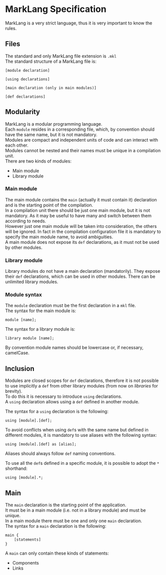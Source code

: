 # MarkLang Specification

MarkLang is a very strict language, thus it is very important to know the rules.

## Files

The standard and only MarkLang file extension is  `.mkl`  
The standard structure of a MarkLang file is:

```
[module declaration]

[using declarations]

[main declaration (only in main modules)]

[def declarations]
```

## Modularity

MarkLang is a modular programming language.  
Each  `module`  resides in a corresponding file, which, by convention should have the same name, but it is not mandatory.  
Modules are compact and independent units of code and can interact with each other.  
Modules cannot be nested and their names must be unique in a compilation unit.  
There are two kinds of modules:

* Main module
* Library module

### Main module

The main module contains the  `main` \(actually it must contain it\) declaration and is the starting point of the compilation.  
In a compilation unit there should be just one main module, but it is not mandatory. As it may be useful to have many and switch between them according to needs.  
However just one main module will be taken into consideration, the others will be ignored. In fact in the compilation configuration file it is mandatory to specify the main module name, to avoid ambiguities.  
A main module does not expose its  `def` declarations, as it must not be used by other modules.

### Library module

Library modules do not have a main declaration \(mandatorily\). They expose their  `def` declarations, which can be used in other modules. There can be unlimited library modules.

### Module syntax

The  `module`  declaration must be the first declaration in a  `mkl` file.  
The syntax for the main module is:

```
module [name];
```

The syntax for a library module is:

```
library module [name];
```

By convention module names should be lowercase or, if necessary, camelCase.

## Inclusion

Modules are closed scopes for  `def`  declarations, therefore it is not possible to use implicitly a `def` from other library modules \(from now on _libraries_ for brevity\).  
To do this it is necessary to introduce `using` declarations.  
A `using` declaration allows using a `def` defined in another module.  
  
The syntax for a `using` declaration is the following:

```
using [module].[def];
```

To avoid conflicts when using `def`s with the same name but defined in different modules, it is mandatory to use aliases with the following syntax:

```
using [module].[def] as [alias];
```

Aliases should always follow `def` naming conventions.  
  
To use all the `def`s defined in a specific module, it is possible to adopt the `*` shorthand:

```
using [module].*;
```

## Main

The `main` declaration is the starting point of the application.  
It must be in a main module (i.e. not in a library module) and must be unique.  
In a main module there must be one and only one `main` declaration.  
The syntax for a `main` declaration is the following:

```
main {
    [statements]
}
```

A `main` can only contain these kinds of statements:
 - Components
 - Links
